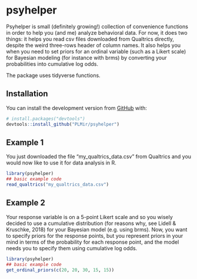 
<!-- README.md is generated from README.Rmd. Please edit that file -->

# psyhelper

<!-- badges: start -->

<!-- badges: end -->

Psyhelper is small (definitely growing\!) collection of convenience
functions in order to help you (and me) analyze behavioral data. For
now, it does two things: it helps you read csv files downloaded from
Qualtrics directly, despite the weird three-rows header of column names.
It also helps you when you need to set priors for an ordinal variable
(such as a Likert scale) for Bayesian modeling (for instance with brms)
by converting your probabilities into cumulative log odds.

The package uses tidyverse
functions.

## Installation

<!-- You can install the released version of psyhelper from [CRAN](https://CRAN.R-project.org) with: 

``` r
install.packages("psyhelper")
``` -->

You can install the development version from
[GitHub](https://github.com/) with:

``` r
# install.packages("devtools")
devtools::install_github("PLMir/psyhelper")
```

## Example 1

You just downloaded the file “my\_qualtrics\_data.csv” from Qualtrics
and you would now like to use it for data analysis in R.

``` r
library(psyhelper)
## basic example code
read_qualtrics("my_qualtrics_data.csv")
```

## Example 2

Your response variable is on a 5-point Likert scale and so you wisely
decided to use a cumulative distribution (for reasons why, see Lidell &
Kruschke, 2018) for your Bayesian model (e.g. using brms). Now, you want
to specify priors for the response points, but you represent priors in
your mind in terms of the probability for each response point, and the
model needs you to specify them using cumulative log odds.

``` r
library(psyhelper)
## basic example code
get_ordinal_priors(c(20, 20, 30, 15, 15))
```
